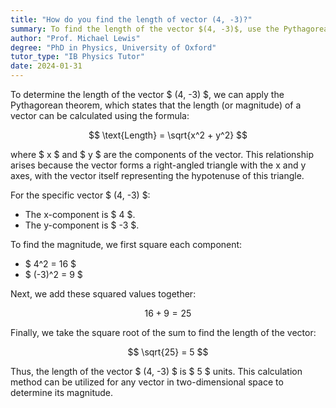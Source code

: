 ```yaml
---
title: "How do you find the length of vector (4, -3)?"
summary: To find the length of the vector $(4, -3)$, use the Pythagorean theorem; $\sqrt{4^2 + (-3)^2}$.
author: "Prof. Michael Lewis"
degree: "PhD in Physics, University of Oxford"
tutor_type: "IB Physics Tutor"
date: 2024-01-31
---
```


To determine the length of the vector $ (4, -3) $, we can apply the Pythagorean theorem, which states that the length (or magnitude) of a vector can be calculated using the formula:

$$
\text{Length} = \sqrt{x^2 + y^2}
$$

where $ x $ and $ y $ are the components of the vector. This relationship arises because the vector forms a right-angled triangle with the x and y axes, with the vector itself representing the hypotenuse of this triangle.

For the specific vector $ (4, -3) $:

- The x-component is $ 4 $.
- The y-component is $ -3 $.

To find the magnitude, we first square each component:

- $ 4^2 = 16 $
- $ (-3)^2 = 9 $

Next, we add these squared values together:

$$
16 + 9 = 25
$$

Finally, we take the square root of the sum to find the length of the vector:

$$
\sqrt{25} = 5
$$

Thus, the length of the vector $ (4, -3) $ is $ 5 $ units. This calculation method can be utilized for any vector in two-dimensional space to determine its magnitude.
    